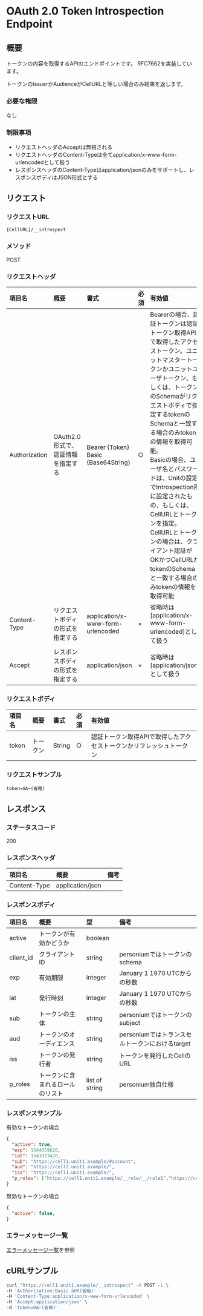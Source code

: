 # OAuth 2.0 Token Introspection Endpoint
## 概要
トークンの内容を取得するAPIのエンドポイントです。 RFC7662を実装しています。

トークンのIssuerかAudienceがCellURLと等しい場合のみ結果を返します。

### 必要な権限
なし

### 制限事項
* リクエストヘッダのAcceptは無視される
* リクエストヘッダのContent-Typeは全てapplication/x-www-form-urlencodedとして扱う
* レスポンスヘッダのContent-Typeはapplication/jsonのみをサポートし、レスポンスボディはJSON形式とする

## リクエスト
### リクエストURL
```
{CellURL}/__introspect
```
### メソッド
POST

### リクエストヘッダ

|項目名|概要|書式|必須|有効値|
|:--|:--|:--|:--|:--|
|Authorization|OAuth2.0形式で、認証情報を指定する|Bearer {Token}<br>Basic {Base64String}|○|Bearerの場合、認証トークンは認証トークン取得APIで取得したアクセストークン。ユニットマスタートークンかユニットユーザトークン、もしくは、トークンのSchemaがリクエストボディで指定するtokenのSchemaと一致する場合のみtokenの情報を取得可能。<br>Basicの場合、ユーザ名とパスワードは、Unitの設定でIntrospection用に設定されたもの、もしくは、CellURLとトークンを指定。CellURLとトークンの場合は、クライアント認証がOKかつCellURLがtokenのSchemaと一致する場合のみtokenの情報を取得可能|
|Content-Type|リクエストボディの形式を指定する|application/x-www-form-urlencoded|×|省略時は[application/x-www-form-urlencoded]として扱う|
|Accept|レスポンスボディの形式を指定する|application/json|×|省略時は[application/json]として扱う|

### リクエストボディ

|項目名|概要|書式|必須|有効値|
|:--|:--|:--|:--|:--|
|token|トークン|String|○|認証トークン取得APIで取得したアクセストークンかリフレッシュトークン|

### リクエストサンプル

```
token=AA~(省略)

```

## レスポンス
### ステータスコード
200

### レスポンスヘッダ

|項目名|概要|備考|
|:--|:--|:--|
|Content-Type|application/json||

### レスポンスボディ

|項目名|概要|型|備考|
|:--|:--|:--|:--|
|active|トークンが有効かどうか|boolean||
|client_id|クライアントID|string|personiumではトークンのschema|
|exp|有効期限|integer|January 1 1970 UTCからの秒数|
|iat|発行時刻|integer|January 1 1970 UTCからの秒数|
|sub|トークンの主体|string|personiumではトークンのsubject|
|aud|トークンのオーディエンス|string|personiumではトランスセルトークンにおけるtarget|
|iss|トークンの発行者|string|トークンを発行したCellのURL|
|p_roles|トークンに含まれるロールのリスト|list of string|personium独自仕様|

### レスポンスサンプル
有効なトークンの場合
```JSON
{
  "active": true,
  "exp": 1544059820,
  "iat": 1543973420,
  "sub": "https://cell1.unit1.example/#account",
  "aud": "https://cell2.unit1.example/",
  "iss": "https://cell1.unit1.example/",
  "p_roles": ["https://cell1.unit1.example/__role/__/role1","https://cell1.unit1.example/__role/__/role2"]
}
```
無効なトークンの場合
```JSON
{
  "active": false,
}
```

### エラーメッセージ一覧
[エラーメッセージ一覧](004_Error_Messages.md)を参照

## cURLサンプル
```sh
curl "https://cell1.unit1.example/__introspect" -X POST -i \
-H 'Authorization:Basic aHR(省略)'
-H 'Content-Type:application/x-www-form-urlencoded' \
-H 'Accept:application/json' \
-d 'token=RA~(省略)'
```
